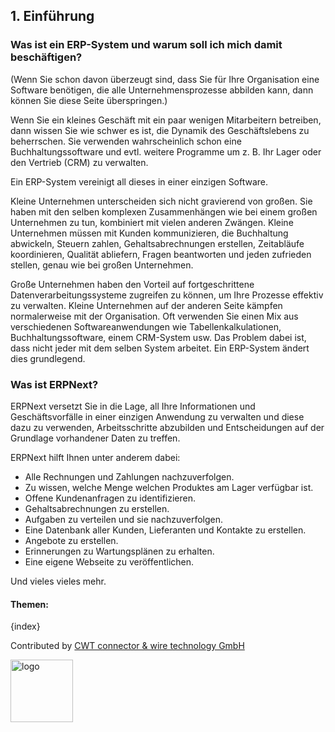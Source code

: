 ## 1. Einführung

### Was ist ein ERP-System und warum soll ich mich damit beschäftigen?

(Wenn Sie schon davon überzeugt sind, dass Sie für Ihre Organisation eine Software benötigen, die alle Unternehmensprozesse abbilden kann, dann können Sie diese Seite überspringen.)

Wenn Sie ein kleines Geschäft mit ein paar wenigen Mitarbeitern betreiben, dann wissen Sie wie schwer es ist, die Dynamik des Geschäftslebens zu beherrschen. Sie verwenden wahrscheinlich schon eine Buchhaltungssoftware und evtl. weitere Programme um z. B. Ihr Lager oder den Vertrieb (CRM) zu verwalten.

Ein ERP-System vereinigt all dieses in einer einzigen Software.

Kleine Unternehmen unterscheiden sich nicht gravierend von großen. Sie haben mit den selben komplexen Zusammenhängen wie bei einem großen Unternehmen zu tun, kombiniert mit vielen anderen Zwängen. Kleine Unternehmen müssen mit Kunden kommunizieren, die Buchhaltung abwickeln, Steuern zahlen, Gehaltsabrechnungen erstellen, Zeitabläufe koordinieren, Qualität abliefern, Fragen beantworten und jeden zufrieden stellen, genau wie bei großen Unternehmen.

Große Unternehmen haben den Vorteil auf fortgeschrittene Datenverarbeitungssysteme zugreifen zu können, um Ihre Prozesse effektiv zu verwalten. Kleine Unternehmen auf der anderen Seite kämpfen normalerweise mit der Organisation. Oft verwenden Sie einen Mix aus verschiedenen Softwareanwendungen wie Tabellenkalkulationen, Buchhaltungssoftware, einem CRM-System usw. Das Problem dabei ist, dass nicht jeder mit dem selben System arbeitet. Ein ERP-System ändert dies grundlegend.

### Was ist ERPNext?

ERPNext versetzt Sie in die Lage, all Ihre Informationen und Geschäftsvorfälle in einer einzigen Anwendung zu verwalten und diese dazu zu verwenden, Arbeitsschritte abzubilden und Entscheidungen auf der Grundlage vorhandener Daten zu treffen.

ERPNext hilft Ihnen unter anderem dabei:

* Alle Rechnungen und Zahlungen nachzuverfolgen.
* Zu wissen, welche Menge welchen Produktes am Lager verfügbar ist.
* Offene Kundenanfragen zu identifizieren.
* Gehaltsabrechnungen zu erstellen.
* Aufgaben zu verteilen und sie nachzuverfolgen.
* Eine Datenbank aller Kunden, Lieferanten und Kontakte zu erstellen.
* Angebote zu erstellen.
* Erinnerungen zu Wartungsplänen zu erhalten.
* Eine eigene Webseite zu veröffentlichen.

Und vieles vieles mehr.

#### Themen:

{index}

Contributed by <A HREF="http://www.cwt-kabel.de">CWT connector & wire technology GmbH</A>

<A HREF="http://www.cwt-kabel.de"><IMG alt="logo" src="http://www.cwt-assembly.com/sites/all/images/logo.png" height=100></A>
